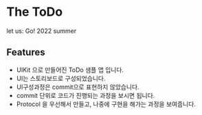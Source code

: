 # The ToDo

let us: Go! 2022 summer

## Features

- UIKit 으로 만들어진 ToDo 샘플 앱 입니다.
- UI는 스토리보드로 구성되었습니다.
- UI구성과정은 commit으로 표현하지 않았습니다.
- commit 단위로 코드가 진행되는 과정을 보시면 됩니다.
- Protocol 을 우선해서 만들고, 나중에 구현을 해가는 과정을 보여줍니다.
